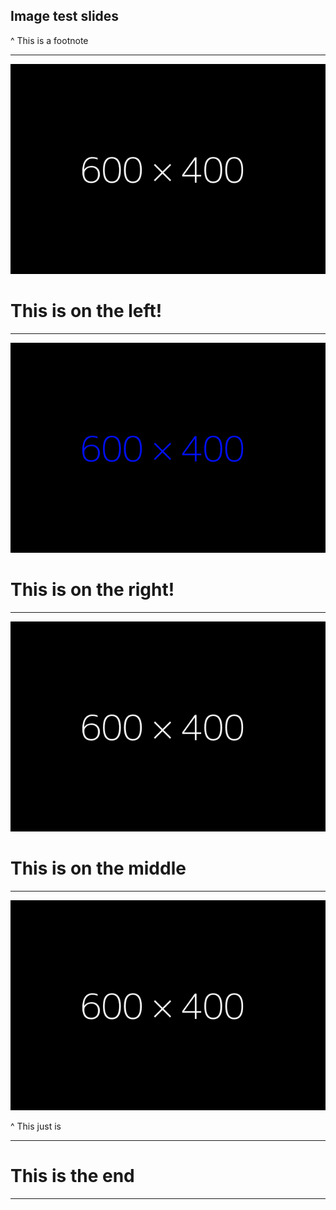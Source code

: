## Image test slides

^ This is a footnote

---

![right](images/1.png)

# This is on the left!

---

![left](images/2.png)

# This is on the right!

---

![fit](images/1.png)

# **This is on the middle**

---

![fit](images/1.png)

^ This just is

---

# This is the end

---
